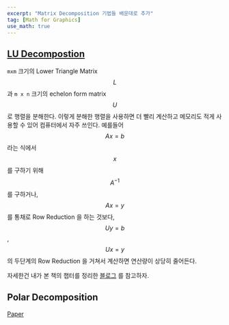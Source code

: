 ```yaml
---
excerpt: "Matrix Decomposition 기법들 배운대로 추가"
tag: [Math for Graphics]
use_math: true
---
```


## [LU Decompostion](https://en.wikipedia.org/wiki/LU_decomposition#Code_examples)

```mxm``` 크기의 Lower Triangle Matrix $$L$$ 과 ```m x n``` 크기의 echelon form matrix $$U$$ 로 행렬을 분해한다. 이렇게 분해한 행렬을 사용하면 더 빨리 계산하고 메모리도 적게 사용할 수 있어 컴퓨터에서 자주 쓰인다. 예를들어 $$Ax = b$$ 라는 식에서 $$x$$ 를 구하기 위해  $$A^{-1}$$ 를 구하거나, $$Ax = y$$ 를 통채로 Row Reduction 을 하는 것보다, $$Uy = b$$, $$Ux = y$$ 의 두단계의 Row Reduction 을 거쳐서 계산하면 연산량이 상당히 줄어든다. 

자세한건 내가 본 책의 챕터를 정리한 [블로그](https://deep-learning-study.tistory.com/311) 를 참고하자. 


## Polar Decomposition

[Paper](file:///C:/Users/dh045/Desktop/SGA/%EC%9E%90%EB%A3%8C/polar-decomp.pdf)
